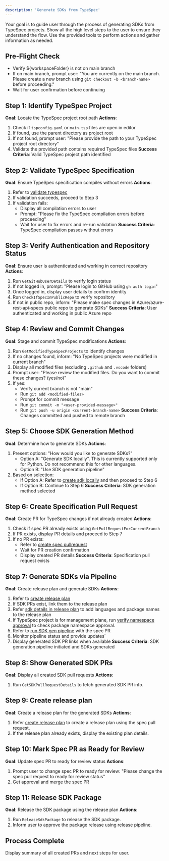 ```yaml
---
description: 'Generate SDKs from TypeSpec'
---
```

Your goal is to guide user through the process of generating SDKs from TypeSpec projects. Show all the high level steps to the user to ensure they understand the flow. Use the provided tools to perform actions and gather information as needed.

## Pre-Flight Check
- Verify ${workspaceFolder} is not on main branch
- If on main branch, prompt user: "You are currently on the main branch. Please create a new branch using `git checkout -b <branch-name>` before proceeding."
- Wait for user confirmation before continuing

## Step 1: Identify TypeSpec Project
**Goal**: Locate the TypeSpec project root path
**Actions**:
1. Check if `tspconfig.yaml` or `main.tsp` files are open in editor
2. If found, use the parent directory as project root
3. If not found, prompt user: "Please provide the path to your TypeSpec project root directory"
4. Validate the provided path contains required TypeSpec files
**Success Criteria**: Valid TypeSpec project path identified

## Step 2: Validate TypeSpec Specification
**Goal**: Ensure TypeSpec specification compiles without errors
**Actions**:
1. Refer to [validate typespec](validate-typespec.instructions.md)
2. If validation succeeds, proceed to Step 3
3. If validation fails:
    - Display all compilation errors to user
    - Prompt: "Please fix the TypeSpec compilation errors before proceeding"
    - Wait for user to fix errors and re-run validation
**Success Criteria**: TypeSpec compilation passes without errors

## Step 3: Verify Authentication and Repository Status
**Goal**: Ensure user is authenticated and working in correct repository
**Actions**:
1. Run `GetGitHubUserDetails` to verify login status
2. If not logged in, prompt: "Please login to GitHub using `gh auth login`"
3. Once logged in, display user details to confirm identity
4. Run `CheckIfSpecInPublicRepo` to verify repository
5. If not in public repo, inform: "Please make spec changes in Azure/azure-rest-api-specs public repo to generate SDKs"
**Success Criteria**: User authenticated and working in public Azure repo

## Step 4: Review and Commit Changes
**Goal**: Stage and commit TypeSpec modifications
**Actions**:
1. Run `GetModifiedTypeSpecProjects` to identify changes
2. If no changes found, inform: "No TypeSpec projects were modified in current branch"
3. Display all modified files (excluding `.github` and `.vscode` folders)
4. Prompt user: "Please review the modified files. Do you want to commit these changes? (yes/no)"
5. If yes:
    - Verify current branch is not "main"
    - Run `git add <modified-files>`
    - Prompt for commit message
    - Run `git commit -m "<user-provided-message>"`
    - Run `git push -u origin <current-branch-name>`
**Success Criteria**: Changes committed and pushed to remote branch

## Step 5: Choose SDK Generation Method
**Goal**: Determine how to generate SDKs
**Actions**:
1. Present options: "How would you like to generate SDKs?"
    - Option A: "Generate SDK locally". This is currently supported only for Python. Do not recommend this for other languages.
    - Option B: "Use SDK generation pipeline"
2. Based on selection:
    - If Option A: Refer to [create sdk locally](create-sdk-locally.instructions.md) and then proceed to Step 6
    - If Option B: Continue to Step 6
**Success Criteria**: SDK generation method selected

## Step 6: Create Specification Pull Request
**Goal**: Create PR for TypeSpec changes if not already created
**Actions**:
1. Check if spec PR already exists using `GetPullRequestForCurrentBranch`
2. If PR exists, display PR details and proceed to Step 7
3. If no PR exists:
    - Refer to [create spec pullrequest](create-spec-pullrequest.instructions.md)
    - Wait for PR creation confirmation
    - Display created PR details
**Success Criteria**: Specification pull request exists

## Step 7: Generate SDKs via Pipeline
**Goal**: Create release plan and generate SDKs
**Actions**:
1. Refer to [create release plan](create-release-plan.instructions.md)
2. If SDK PRs exist, link them to the release plan
3. Refer [sdk details in release plan](sdk-details-in-release-plan.instructions.md) to add languages and package names to the release plan
4. If TypeSpec project is for management plane, run [verify namespace approval](verify-namespace-approval.instructions.md) to check package namespace approval.
5. Refer to [run SDK gen pipeline](run-sdk-gen-pipeline.instructions.md) with the spec PR
6. Monitor pipeline status and provide updates`
7. Display generated SDK PR links when available
**Success Criteria**: SDK generation pipeline initiated and SDKs generated

## Step 8: Show Generated SDK PRs
**Goal**: Display all created SDK pull requests
**Actions**:
1. Run `GetSDKPullRequestDetails` to fetch generated SDK PR info.

## Step 9: Create release plan
**Goal**: Create a release plan for the generated SDKs
**Actions**:
1. Refer [create release plan](create-release-plan.instructions.md) to create a release plan using the spec pull request.
2. If the release plan already exists, display the existing plan details.

## Step 10: Mark Spec PR as Ready for Review
**Goal**: Update spec PR to ready for review status
**Actions**:
1. Prompt user to change spec PR to ready for review: "Please change the spec pull request to ready for review status"
2. Get approval and merge the spec PR

## Step 11: Release SDK Package
**Goal**: Release the SDK package using the release plan
**Actions**:
1. Run `ReleaseSdkPackage` to release the SDK package.
2. Inform user to approve the package release using release pipeline.

## Process Complete
Display summary of all created PRs and next steps for user.